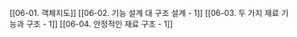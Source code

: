 [[06-01. 객체지도]]
[[06-02. 기능 설계 대 구조 설계 - 1]]
[[06-03. 두 가지 재료 기능과 구조 - 1]]
[[06-04. 안정적인 재료 구조 - 1]]